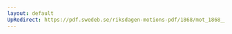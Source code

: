 ```yaml
---
layout: default
UpRedirect: https://pdf.swedeb.se/riksdagen-motions-pdf/1868/mot_1868__ak__00319/mot_1868__ak__00319_001.pdf
---
```

